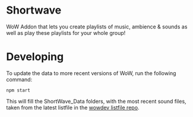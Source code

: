 # Shortwave

WoW Addon that lets you create playlists of music, ambience & sounds as well as play these playlists for your whole group!

# Developing

To update the data to more recent versions of WoW, run the following command:

```
npm start
```

This will fill the ShortWave_Data folders, with the most recent sound files, taken from the latest listfile in the [wowdev listfile repo](https://github.com/wowdev/wow-listfile).